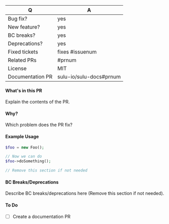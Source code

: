 | Q | A
| --- | ---
| Bug fix? | yes
| New feature? | yes
| BC breaks? | yes
| Deprecations? | yes
| Fixed tickets | fixes #issuenum
| Related PRs | #prnum
| License | MIT
| Documentation PR | sulu-io/sulu-docs#prnum

#### What's in this PR

Explain the contents of the PR.

#### Why?

Which problem does the PR fix?

#### Example Usage

~~~php
$foo = new Foo();

// Now we can do
$foo->doSomething();

// Remove this section if not needed
~~~

#### BC Breaks/Deprecations

Describe BC breaks/deprecations here (Remove this section if not needed).

#### To Do

- [ ] Create a documentation PR
